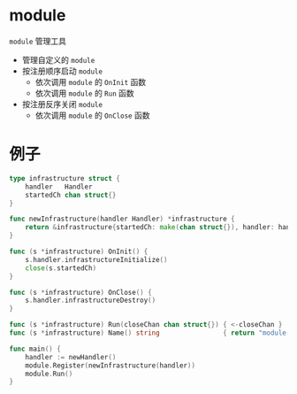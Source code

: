 # module

`module` 管理工具

- 管理自定义的 `module`
- 按注册顺序启动 `module`
  - 依次调用 `module` 的 `OnInit` 函数
  - 依次调用 `module` 的 `Run` 函数
- 按注册反序关闭 `module`
  - 依次调用 `module` 的 `OnClose` 函数

# 例子
```go
type infrastructure struct {
    handler   Handler
    startedCh chan struct{}
}

func newInfrastructure(handler Handler) *infrastructure {
    return &infrastructure{startedCh: make(chan struct{}), handler: handler}
}

func (s *infrastructure) OnInit() {
    s.handler.infrastructureInitialize()
    close(s.startedCh)
}

func (s *infrastructure) OnClose() {
    s.handler.infrastructureDestroy()
}

func (s *infrastructure) Run(closeChan chan struct{}) { <-closeChan }
func (s *infrastructure) Name() string                { return "module-infrastructure" }

func main() {
    handler := newHandler()
    module.Register(newInfrastructure(handler))
    module.Run()
}

```